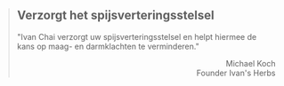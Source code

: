 ><h2>Verzorgt het spijsverteringsstelsel</h2>
>
>"Ivan Chai verzorgt uw spijsverteringsstelsel en helpt hiermee de kans op maag- en darmklachten te verminderen."
>
> <p style="text-align: right">Michael Koch<br>Founder Ivan's Herbs</p>
